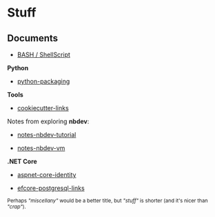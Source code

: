 # Stuff

## Documents

- [BASH / ShellScript](doc/bash-sh.md)

**Python**

- [python-packaging](doc/python-packaging.md)

**Tools**

- [cookiecutter-links](doc/cookiecutter-links.md)

Notes from exploring **nbdev**:

- [notes-nbdev-tutorial](doc/notes-nbdev-tutorial.md)

- [notes-nbdev-vm](doc/notes-nbdev-vm.md)

**.NET Core**

- [aspnet-core-identity](doc/aspnet-core-identity.md)

- [efcore-postgresql-links](doc/efcore-postgresql-links.md)

<sub>Perhaps *"miscellany"* would be a better title, but *"stuff"* is shorter (and it's nicer than *"crap"*).</sub>
